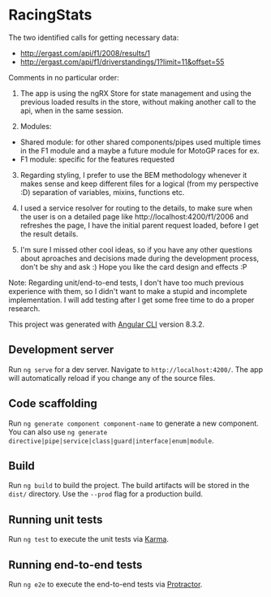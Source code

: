 # RacingStats

The two identified calls for getting necessary data:
- http://ergast.com/api/f1/2008/results/1
- http://ergast.com/api/f1/driverstandings/1?limit=11&offset=55

Comments in no particular order:

1. The app is using the ngRX Store for state management and using the previous loaded results in the store, without making another call to the api, when in the same session.

2. Modules:
  - Shared module: for other shared components/pipes used multiple times in the F1 module and a maybe a future module for MotoGP races for ex.
  - F1 module: specific for the features requested 
  
3. Regarding styling, I prefer to use the BEM methodology whenever it makes sense and keep different files for a logical (from my perspective :D) separation of variables, mixins, functions etc.

4. I used a service resolver for routing to the details, to make sure when the user is on a detailed page like http://localhost:4200/f1/2006 and refreshes the page, I have the initial parent request loaded, before I get the result details.

5. I'm sure I missed other cool ideas, so if you have any other questions about aproaches and decisions made during the development process, don't be shy and ask :) Hope you like the card design and effects :P

Note: 
Regarding unit/end-to-end tests, I don't have too much previous experience with them, so I didn't want to make a stupid and incomplete implementation.
I will add testing after I get some free time to do a proper research.

This project was generated with [Angular CLI](https://github.com/angular/angular-cli) version 8.3.2.

## Development server

Run `ng serve` for a dev server. Navigate to `http://localhost:4200/`. The app will automatically reload if you change any of the source files.

## Code scaffolding

Run `ng generate component component-name` to generate a new component. You can also use `ng generate directive|pipe|service|class|guard|interface|enum|module`.

## Build

Run `ng build` to build the project. The build artifacts will be stored in the `dist/` directory. Use the `--prod` flag for a production build.

## Running unit tests

Run `ng test` to execute the unit tests via [Karma](https://karma-runner.github.io).

## Running end-to-end tests

Run `ng e2e` to execute the end-to-end tests via [Protractor](http://www.protractortest.org/).
